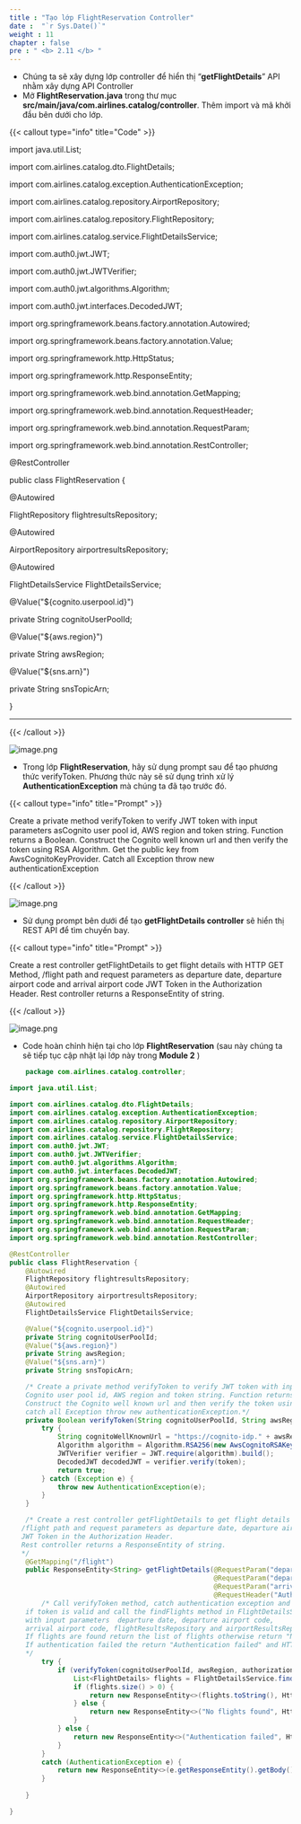 ```yaml
---
title : "Tạo lớp FlightReservation Controller"
date :  "`r Sys.Date()`" 
weight : 11
chapter : false
pre : " <b> 2.11 </b> "
---
```



- Chúng ta sẽ xây dựng lớp controller để hiển thị “**getFlightDetails**” API nhằm xây dựng API Controller
- Mở **FlightReservation.java** trong thư mục **src/main/java/com.airlines.catalog/controller**. Thêm import và mã khởi đầu bên dưới cho lớp.

{{< callout type="info" title="Code" >}}

import java.util.List;<br>

import com.airlines.catalog.dto.FlightDetails;<br>

import com.airlines.catalog.exception.AuthenticationException;<br>

import com.airlines.catalog.repository.AirportRepository;<br>

import com.airlines.catalog.repository.FlightRepository;<br>

import com.airlines.catalog.service.FlightDetailsService;<br>

import com.auth0.jwt.JWT;<br>

import com.auth0.jwt.JWTVerifier;<br>

import com.auth0.jwt.algorithms.Algorithm;<br>

import com.auth0.jwt.interfaces.DecodedJWT;<br>

import org.springframework.beans.factory.annotation.Autowired;<br>

import org.springframework.beans.factory.annotation.Value;<br>

import org.springframework.http.HttpStatus;<br>

import org.springframework.http.ResponseEntity;<br>

import org.springframework.web.bind.annotation.GetMapping;<br>

import org.springframework.web.bind.annotation.RequestHeader;<br>

import org.springframework.web.bind.annotation.RequestParam;<br>

import org.springframework.web.bind.annotation.RestController;<br>

@RestController<br>

public class FlightReservation {<br>

@Autowired<br>

FlightRepository flightresultsRepository;<br>

@Autowired<br>

AirportRepository airportresultsRepository;<br>

@Autowired<br>

FlightDetailsService FlightDetailsService;<br>

@Value("${cognito.userpool.id}")<br>

private String cognitoUserPoolId;<br>

@Value("${aws.region}")<br>

private String awsRegion;<br>

@Value("${sns.arn}")<br>

private String snsTopicArn;<br>

}

---

{{< /callout >}}

![image.png](/images/module_1/reservation_controller/image.png)

- Trong lớp **FlightReservation**, hãy sử dụng prompt sau để tạo phương thức verifyToken. Phương thức này sẽ sử dụng trình xử lý **AuthenticationException** mà chúng ta đã tạo trước đó.

{{< callout type="info" title="Prompt" >}}

Create a private method verifyToken to verify JWT token with input parameters asCognito user pool id, AWS region and token string. Function returns a Boolean. Construct the Cognito well known url and then verify the token using RSA Algorithm. Get the public key from AwsCognitoKeyProvider. Catch all Exception throw new authenticationException

{{< /callout >}}

![image.png](/images/module_1/reservation_controller/image_1.png)

- Sử dụng prompt bên dưới để tạo **getFlightDetails controller** sẽ hiển thị REST API để tìm chuyến bay.

{{< callout type="info" title="Prompt" >}}

Create a rest controller getFlightDetails to get flight details with HTTP GET Method, /flight path and request parameters as departure date, departure airport code and arrival airport code JWT Token in the Authorization Header.
Rest controller returns a ResponseEntity of string.

{{< /callout >}}

![image.png](/images/module_1/reservation_controller/image_2.png)

- Code hoàn chỉnh hiện tại cho lớp **FlightReservation** (sau này chúng ta sẽ tiếp tục cập nhật lại lớp này trong **Module 2** )

```java
    package com.airlines.catalog.controller;

import java.util.List;

import com.airlines.catalog.dto.FlightDetails;
import com.airlines.catalog.exception.AuthenticationException;
import com.airlines.catalog.repository.AirportRepository;
import com.airlines.catalog.repository.FlightRepository;
import com.airlines.catalog.service.FlightDetailsService;
import com.auth0.jwt.JWT;
import com.auth0.jwt.JWTVerifier;
import com.auth0.jwt.algorithms.Algorithm;
import com.auth0.jwt.interfaces.DecodedJWT;
import org.springframework.beans.factory.annotation.Autowired;
import org.springframework.beans.factory.annotation.Value;
import org.springframework.http.HttpStatus;
import org.springframework.http.ResponseEntity;
import org.springframework.web.bind.annotation.GetMapping;
import org.springframework.web.bind.annotation.RequestHeader;
import org.springframework.web.bind.annotation.RequestParam;
import org.springframework.web.bind.annotation.RestController;

@RestController
public class FlightReservation {
    @Autowired
    FlightRepository flightresultsRepository;
    @Autowired
    AirportRepository airportresultsRepository;
    @Autowired
    FlightDetailsService FlightDetailsService;

    @Value("${cognito.userpool.id}")
    private String cognitoUserPoolId;
    @Value("${aws.region}")
    private String awsRegion;
    @Value("${sns.arn}")
    private String snsTopicArn;

    /* Create a private method verifyToken to verify JWT token with input parameters as
    Cognito user pool id, AWS region and token string. Function returns a Boolean.
    Construct the Cognito well known url and then verify the token using RSA Algorithm.
    catch all Exception throw new authenticationException.*/
    private Boolean verifyToken(String cognitoUserPoolId, String awsRegion, String token) throws AuthenticationException {
        try {
            String cognitoWellKnownUrl = "https://cognito-idp." + awsRegion + ".amazonaws.com/" + cognitoUserPoolId + "/.well-known/jwks.json";
            Algorithm algorithm = Algorithm.RSA256(new AwsCognitoRSAKeyProvider(cognitoWellKnownUrl));
            JWTVerifier verifier = JWT.require(algorithm).build();
            DecodedJWT decodedJWT = verifier.verify(token);
            return true;
        } catch (Exception e) {
            throw new AuthenticationException(e);
        }
    }

    /* Create a rest controller getFlightDetails to get flight details with HTTP GET Method ,
   /flight path and request parameters as departure date, departure airport code and arrival airport code
   JWT Token in the Authorization Header.
   Rest controller returns a ResponseEntity of string.
   */
    @GetMapping("/flight")
    public ResponseEntity<String> getFlightDetails(@RequestParam("departureDate") String departureDate,
                                                   @RequestParam("departureAirportCode") String departureAirportCode,
                                                   @RequestParam("arrivalAirportCode") String arrivalAirportCode,
                                                   @RequestHeader("Authorization") String authorization) throws AuthenticationException {
        /* Call verifyToken method, catch authentication exception and return the responseEntity
    if token is valid and call the findFlights method in FlightDetailsService class
    with input parameters  departure date, departure airport code,
    arrival airport code, flightResultsRepository and airportResultsRepository.
    If flights are found return the list of flights otherwise return "No flights found".
    If authentication failed the return "Authentication failed" and HTTP status of forbidden
    */
        try {
            if (verifyToken(cognitoUserPoolId, awsRegion, authorization)) {
                List<FlightDetails> flights = FlightDetailsService.findFlights(departureDate, departureAirportCode, arrivalAirportCode, flightresultsRepository, airportresultsRepository);
                if (flights.size() > 0) {
                    return new ResponseEntity<>(flights.toString(), HttpStatus.OK);
                } else {
                    return new ResponseEntity<>("No flights found", HttpStatus.OK);
                }
            } else {
                return new ResponseEntity<>("Authentication failed", HttpStatus.FORBIDDEN);
            }
        }
        catch (AuthenticationException e) {
            return new ResponseEntity<>(e.getResponseEntity().getBody().toString(), HttpStatus.UNAUTHORIZED);
        }
        
    }

}
```